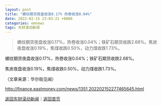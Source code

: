 ```yaml
---
layout: post
title: "螺纹期货夜盘收涨0.17% 热卷收涨0.04%"
date: 2022-02-15 23:03:21 +0800
categories: emnews
tags: 东财滚动新闻
---
```

> 螺纹期货夜盘收涨0.17%，热卷收涨0.04%；铁矿石期货收跌2.68%。焦炭夜盘收涨0.19%，焦煤收跌0.50%，动力煤收跌1.73%。

<p>螺纹期货夜盘收涨0.17%，热卷收涨0.04%；铁矿石期货收跌2.68%。</p>
 <p>焦炭夜盘收涨0.19%，焦煤收跌0.50%，动力煤收跌1.73%。</p><p class="em_media">（文章来源：华尔街见闻）</p>

<http://finance.eastmoney.com/news/1351,202202152277465645.html>

[返回东财滚动新闻](//finews.withounder.com/emnews/)｜[返回首页](//finews.withounder.com/)